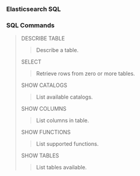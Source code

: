 ### Elasticsearch SQL

### SQL Commands

> DESCRIBE TABLE
> 
>> Describe a table.
> 
> SELECT
> 
>> Retrieve rows from zero or more tables.
> 
> SHOW CATALOGS
> 
>> List available catalogs.
> 
> SHOW COLUMNS
> 
>> List columns in table.
> 
> SHOW FUNCTIONS
> 
>> List supported functions.
> 
> SHOW TABLES
> 
>> List tables available.
> 

